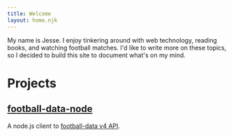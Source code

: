 ```yaml
---
title: Welcome
layout: home.njk
---
```


My name is Jesse. I enjoy tinkering around with web technology, reading books,
and watching football matches. I'd like to write more on these topics, so I
decided to build this site to document what's on my mind.

# Projects

## [football-data-node](https://github.com/jesseck3013/football-data-node)

A node.js client to [football-data v4 API](https://www.football-data.org/).
